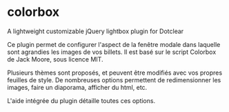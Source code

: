 # colorbox
A lightweight customizable jQuery lightbox plugin for Dotclear

Ce plugin permet de configurer l'aspect de la fenêtre modale dans laquelle sont agrandies les images de vos billets. Il est basé sur le script Colorbox de Jack Moore, sous licence MIT.

Plusieurs thèmes sont proposés, et peuvent être modifiés avec vos propres feuilles de style. De nombreuses options permettent de redimensionner les images, faire un diaporama, afficher du html, etc.

L'aide intégrée du plugin détaille toutes ces options.
